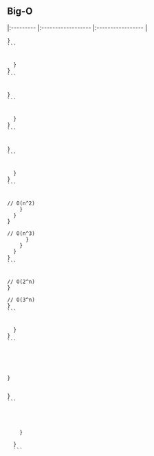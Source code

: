 
## Big-O




|:--------- |:------------------ |:----------------- |





    }
    ```


      }
    }
    ```


    }
    ```


      }
    }
    ```


    }
    ```


      }
    }
    ```


    // O(n^2)
        }
      }
    }

    // O(n^3)
          }
        }
      }
    }
    ```


    // O(2^n)
    }

    // O(3^n)
    }
    ```


      }
    }
    ```





    }


    }
    ```




        }

      }
      ```
